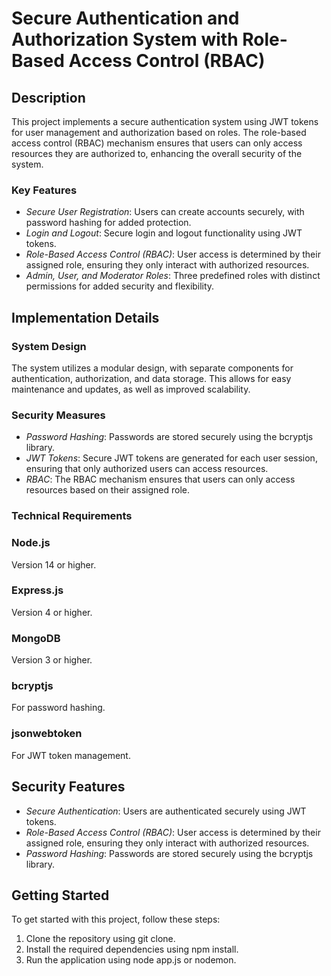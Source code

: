 # Secure Authentication and Authorization System with Role-Based Access Control (RBAC)

## Description
This project implements a secure authentication system using JWT tokens for user management and authorization based on roles. The role-based access control (RBAC) mechanism ensures that users can only access resources they are authorized to, enhancing the overall security of the system.

### Key Features

* *Secure User Registration*: Users can create accounts securely, with password hashing for added protection.
* *Login and Logout*: Secure login and logout functionality using JWT tokens.
* *Role-Based Access Control (RBAC)*: User access is determined by their assigned role, ensuring they only interact with authorized resources.
* *Admin, User, and Moderator Roles*: Three predefined roles with distinct permissions for added security and flexibility.

## Implementation Details

### System Design
The system utilizes a modular design, with separate components for authentication, authorization, and data storage. This allows for easy maintenance and updates, as well as improved scalability.

### Security Measures
* *Password Hashing*: Passwords are stored securely using the bcryptjs library.
* *JWT Tokens*: Secure JWT tokens are generated for each user session, ensuring that only authorized users can access resources.
* *RBAC*: The RBAC mechanism ensures that users can only access resources based on their assigned role.

### Technical Requirements

### Node.js
Version 14 or higher.

### Express.js
Version 4 or higher.

### MongoDB
Version 3 or higher.

### bcryptjs
For password hashing.

### jsonwebtoken
For JWT token management.

## Security Features

* *Secure Authentication*: Users are authenticated securely using JWT tokens.
* *Role-Based Access Control (RBAC)*: User access is determined by their assigned role, ensuring they only interact with authorized resources.
* *Password Hashing*: Passwords are stored securely using the bcryptjs library.


## Getting Started
To get started with this project, follow these steps:

1. Clone the repository using git clone.
2. Install the required dependencies using npm install.
3. Run the application using node app.js or nodemon.
